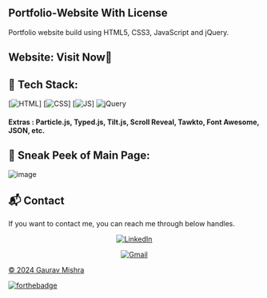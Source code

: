 ## Portfolio-Website With License



Portfolio website build using HTML5, CSS3, JavaScript and jQuery.

<h2> Website: 
Visit Now🚀
</h2> 

## 📌 Tech Stack:
[![HTML](https://img.shields.io/badge/html5%20-%23E34F26.svg?&style=for-the-badge&logo=html5&logoColor=white)]
[![CSS](https://img.shields.io/badge/css3%20-%231572B6.svg?&style=for-the-badge&logo=css3&logoColor=white)]
[![JS](https://img.shields.io/badge/javascript%20-%23323330.svg?&style=for-the-badge&logo=javascript&logoColor=%23F7DF1E)]
<img alt="jQuery" src="https://img.shields.io/badge/jquery-%230769AD.svg?style=for-the-badge&logo=jquery&logoColor=white"/>

#### Extras : Particle.js, Typed.js, Tilt.js, Scroll Reveal, Tawkto, Font Awesome, JSON, etc.

## 📌 Sneak Peek of Main Page:
![image](https://github.com/user-attachments/assets/f0ff1eae-d2a8-42c1-bc7f-3d9044f7b9d6)


<h2>📬 Contact</h2>

If you want to contact me, you can reach me through below handles.

<div align="center">


<a  href="https://www.linkedin.com/in/gaurav-kumar-mishra-7707821b2/" target="_blank"><img alt="LinkedIn" src="https://img.shields.io/badge/linkedin%20-%230077B5.svg?&style=for-the-badge&logo=linkedin&logoColor=white" /></a>

<a href="mailto:gm3186126@gmail.com"><img  alt="Gmail" src="https://img.shields.io/badge/Gmail-D14836?style=for-the-badge&logo=gmail&logoColor=white" />
</div>

© 2024 Gaurav Mishra


[![forthebadge](https://forthebadge.com/images/badges/built-with-love.svg)](https://forthebadge.com)
